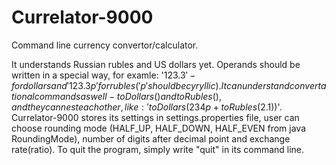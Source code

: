 # Currelator-9000
Command line currency convertor/calculator.

   It understands Russian rubles and US dollars yet. Operands should be written in a special way, for examle: '$123.3' - for dollars and '123.3р' for rubles('р' should be cyryllic). It can understand convertational commands as well - toDollars() and toRubles(), and they can nest each other, like: 'toDollars(234р + toRubles($2.1))'.
   Currelator-9000 stores its settings in settings.properties file, user can choose rounding mode (HALF_UP, HALF_DOWN, HALF_EVEN from java RoundingMode), number of digits after decimal point and exchange rate(ratio).
   To quit the program, simply write "quit" in its command line.
